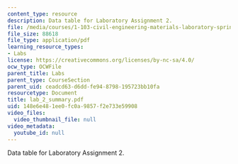 ```yaml
---
content_type: resource
description: Data table for Laboratory Assignment 2.
file: /media/courses/1-103-civil-engineering-materials-laboratory-spring-2004/148e6e481ee0fc0a9857f2e733e59908_lab_2_summary.pdf
file_size: 88618
file_type: application/pdf
learning_resource_types:
- Labs
license: https://creativecommons.org/licenses/by-nc-sa/4.0/
ocw_type: OCWFile
parent_title: Labs
parent_type: CourseSection
parent_uid: ceadcd63-d6dd-fe94-8798-195723bb10fa
resourcetype: Document
title: lab_2_summary.pdf
uid: 148e6e48-1ee0-fc0a-9857-f2e733e59908
video_files:
  video_thumbnail_file: null
video_metadata:
  youtube_id: null
---
```

Data table for Laboratory Assignment 2.